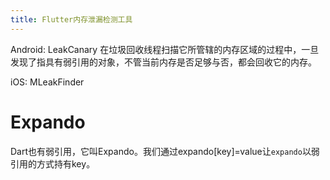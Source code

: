 ```yaml
---
title: Flutter内存泄漏检测工具
---
```

 Android: LeakCanary
 在垃圾回收线程扫描它所管辖的内存区域的过程中，一旦发现了指具有弱引用的对象，不管当前内存是否足够与否，都会回收它的内存。

 iOS: MLeakFinder

 # Expando
 Dart也有弱引用，它叫Expando。我们通过expando[key]=value让`expando`以弱引用的方式持有key。
 
